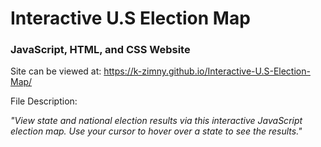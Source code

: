 <h1>Interactive U.S Election Map</h1>

<h3>JavaScript, HTML, and CSS Website</h3>

Site can be viewed at: https://k-zimny.github.io/Interactive-U.S-Election-Map/

File Description: 

<em>"View state and national election results via this interactive JavaScript election map. Use your cursor to hover over a state to see the results."</em>

